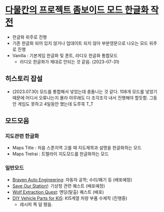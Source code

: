 # [다물칸의 프로젝트 좀보이드 모드 한글화 작전](https://steamcommunity.com/sharedfiles/filedetails/?id=3008693863)

* 한글화 위주로 진행
* 기존 한글화 되어 있지 않거나 업데이트 되지 않아 부분영문으로 나오는 모드 위주로 진행
* Vanilla : 기본게임 한글화 및 폰트, 라디오 한글화 통합모드
  * 라디오 한글화가 제대로 안되는 것 같음. (2023-07-31)

## 히스토리 잡설

* (2023.07.30) 모드를 통합해서 넣었는데 충돌나는 것 같다. 108개 모드를 넣었기 때문에 어디서 오류나는지 몰라 아무래도 다 조각조각 내서 진행해야 할듯함. 그동안 게임도 못하고 4일동안 했는데 도루묵 T_T

## 모드모음

### 지도관련 한글화

* Maps Title : 처음 스폰지역 고를 때 지도제목과 설명을 한글화하는 모드
* Maps Trelrai : 트렐라이 지도모드를 한글화하는 모드 

### 일반모드

* [Braven Auto Engineering](https://steamcommunity.com/sharedfiles/filedetails/?id=2853596558): 자동차 공학; 수리/폐기 등 (배포예정)
* [Save Our Station!](https://steamcommunity.com/sharedfiles/filedetails/?id=2398274461): 기상청 관련 퀘스트 (배포예정)
* [Wolf Extraction Quest](https://steamcommunity.com/sharedfiles/filedetails/?id=2987772693): 엔딩(탈출) 퀘스트 (배포) 
* [DIY Vehicle Parts for KI5](https://steamcommunity.com/sharedfiles/filedetails/?id=2996454087): KI5계열 차량 부품 수제작 (진행중)
  * 레시피 쪽 덜 됐음.

